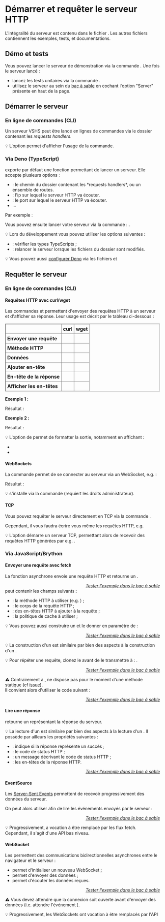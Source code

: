 <!DOCTYPE html>
<html lang="fr">
    <head>
        <meta charset="utf8"/>
        <title>VSHS</title>
        <!--
        <meta name="theme-color" media="(prefers-color-scheme: light)" content="cyan" />
        <meta name="theme-color" media="(prefers-color-scheme: dark)" content="black" />
        -->
        <meta name="color-scheme" content="dark light">
        <meta name="viewport" content="width=device-width, initial-scale=1"/>
        <link   href="./index.css"  rel="stylesheet" blocking="render">
        <script type="text/javascript" src="https://cdnjs.cloudflare.com/ajax/libs/brython/3.13.0/brython.min.js"></script>
        <script  src="./index.js"  type="module"     blocking="render" async></script>
    </head>
    <body class="hide_h1">
        <main>

# Démarrer et requêter le serveur HTTP

L'intégralité du serveur est contenu dans le fichier <script type="c-text">./VSHS.ts</script>. Les autres fichiers contiennent les exemples, tests, et documentations.

## Démo et tests

Vous pouvez lancer le serveur de démonstration via la commande <script type="c-shell">deno task demo</script>. Une fois le serveur lancé :
- lancez les tests unitaires via la commande <script type="c-shell">deno task test</script>.
- utilisez le serveur au sein du [bac à sable](../../../playground/) en cochant l'option "Server" présente en haut de la page.

## Démarrer le serveur

### En ligne de commandes (CLI)

Un serveur VSHS peut être lancé en lignes de commandes via <script type="c-shell">./VSHS.ts <h>$ROUTES</h></script>, avec <script type="c-shell"><h>$ROUTES</h></script> le dossier contenant les *requests handlers*.

💡 L'option <script type="c-shell">--help</script> permet d'afficher l'usage de la commande.

### Via Deno (TypeScript)

<script type="c-text">VSHS.ts</script> exporte par défaut une fonction <script type="c-js">startHTTPServer(<h>$OPTS</h>)</script> permettant de lancer un serveur. Elle accepte plusieurs options :
- <script type="c-js">.routes</script> : le chemin du dossier contenant les *requests handlers*, ou un ensemble de routes.
- <script type="c-js">.hostname</script> : l'ip sur lequel le serveur HTTP va écouter.
- <script type="c-js">.port</script> : le port sur lequel le serveur HTTP va écouter.
- ...

Par exemple :
<script type="c-ts">
    // myserver.ts
    import startHTTPServer from "VSHS";

    startHTTPServer({
        routes: <h>$ROUTES</h>
    });
</script>

Vous pouvez ensuite lancer votre serveur via la commande : <script type="c-shell">run --allow-all myserver.ts</script>.

💡 Lors du développement vous pouvez utiliser les options suivantes :
- <script type="c-shell">--check</script> : vérifier les types TypeScripts ;
- <script type="c-shell">--watch=<h>$DIR</h></script> : relancer le serveur lorsque les fichiers du dossier <script type="c-shell"><h>$DIR</h></script> sont modifiés.

💡 Vous pouvez aussi [configurer Deno](https://docs.deno.com/runtime/fundamentals/configuration/) via les fichiers <script type="c-text">deno.json</script> et <script type="c-text">package.json</script>


## Requêter le serveur

### En ligne de commandes (CLI)

#### Requêtes HTTP avec curl/wget

Les commandes <script type="c-shell">curl</script> et <script type="c-shell">wget</script> permettent d'envoyer des requêtes HTTP à un serveur et d'afficher sa réponse. Leur usage est décrit par le tableau ci-dessous :
<style>
table, th, td {
  border: 1px solid grey;
  border-collapse: collapse;
}

tbody th {
    text-align: left;
}

th,td {
  padding: 5px;
}
</style>
<table>
    <thead>
        <tr><td></td><th>curl</th><th>wget</th></tr>
    </thead>
    <tbody>
        <tr><th>Envoyer une requête</th><td><script type="c-shell">curl <h>$URL</h></script></td><td><script type="c-shell">wget -qO- <h>$URL</h></script></td></tr>
        <tr><th>Méthode HTTP</th><td><script type="c-shell">-X <h>$HTTP_METHOD</h></script></td><td><script type="c-shell">--method=<h>$HTTP_METHOD</h></script></td></tr>
        <tr><th>Données</th><td><script type="c-shell">-d <h>$DATA</h></script></td><td><script type="c-shell">--body-data=<h>$DATA</h></script></td></tr>
        <tr><th>Ajouter en-tête</th><td><script type="c-shell">-H "<h>$NAME</h>: <h>$VALUE</h>"</script></td><td><script type="c-shell">--header="<h>$NAME</h>: <h>$VALUE</h>"</script></td></tr>
        <tr><th>En-tête de la réponse</th><td><script type="c-shell">-i</script></td><td>
<script type="c-shell">-S</script></td></tr>
        <tr><th>Afficher les en-têtes</th><td><script type="c-shell">-v</script></td><td>
<script type="c-shell">--debug</script></td></tr>
    </tbody>
</table>

**Exemple 1 :**

<script type="c-shell">
    $ curl -X GET "http://localhost:8080/Hello%20World" -w "

    Content    : %{content_type}
    Status code: %{http_code}
    "
</script>
Résultat :
<script type="c-text">
    Hello World ;)

    Content    : text/plain;charset=UTF-8
    Status code: 200
</script>

**Exemple 2 :**

<script type="c-shell">
    $ curl -X POST -d '{"A": 42}' "http://localhost:8080/echo%20(body)" -w "\n"
</script>
Résultat :
<script type="c-text">
    {"A": 42}
</script>

💡 L'option <script type="c-shell">-w</script> de <script type="c-shell">curl</script> permet de formatter la sortie, notamment en affichant :<br/>
- <script type="c-shell">content_type</script>
- <script type="c-shell">http_code</script>

#### WebSockets

La commande <script type="c-shell">wscat -c <h>$URL</h></script> permet de se connecter au serveur via un WebSocket, e.g. :
<script type="c-shell">
    $ wscat -c "http://localhost:8080/response (WebSocket)"
</script>
Résultat :
<script type="c-text">
    Connected (press CTRL+C to quit)
    > Hello
    < Hello
</script>

💡 <script type="c-shell">wscat</script> s'installe via la commande <script type="c-shell">npm install -g wscat</script> (requiert les droits administrateur).

#### TCP

Vous pouvez requêter le serveur directement en TCP via la commande <script type="c-shell">nc <h>$HOST</h> <h>$PORT</h></script>.

Cependant, il vous faudra écrire vous même les requêtes HTTP, e.g.
<script type="c-shell">
    $ nc localhost 8080
    POST /echo%20(body) HTTP/1.1
    Content-Type: plain/text
    Content-Length: 5

    Hello
</script>

💡 L'option <script type="c-shell">-l</script> démarre un serveur TCP, permettant alors de recevoir des requêtes HTTP générées par e.g. <script type="c-shell">curl</script>.

### Via JavaScript/Brython

#### Envoyer une requête avec fetch

La fonction asynchrone <script type="c-js">fetch(<h>$URL</h><h>[, $RequestInit]</h>)</script> envoie une requête HTTP et retourne un <script type="c-js">Response</script>.

<vshs-playground name="echo (string)" show="request.code,output">
</vshs-playground>
<div style="text-align:right"><a href="../../../playground/?example=echo (string)"><i>Tester l'exemple dans le bac à sable</i></a></div>

<script type="c-js">RequestInit</script> peut contenir les champs suivants :
- <script type="c-js">.method</script> : la méthode HTTP à utiliser (e.g. <script type="c-http">GET</script>) ;
- <script type="c-js">.body</script> : le corps de la requête HTTP ;
- <script type="c-js">.headers</script> : des en-têtes HTTP à ajouter à la requête ;
- <script type="c-js">.cache</script> : la politique de cache à utiliser ;

💡 Vous pouvez aussi construire un <script type="c-js">Request</script> et le donner en paramètre de <script type="c-js">fetch(<h>$REQUEST</h>)</script> :

<vshs-playground name="fetch (request)" show="request.code,output">
</vshs-playground>
<div style="text-align:right"><a href="../../../playground/?example=fetch (request)"><i>Tester l'exemple dans le bac à sable</i></a></div>

💡 La construction d'un <script type="c-js">Request</script> est similaire par bien des aspects à la construction d'un <script type="c-js">Response</script>.

💡 Pour répéter une requête, clonez le <script type="c-js">Request</script> avant de le transmettre à <script type="c-js">fetch</script> : <script type="c-js">fetch(<h>$REQUEST</h>.clone())</script>.

<vshs-playground name="fetch (clone)" show="request.code,output">
</vshs-playground>
<div style="text-align:right"><a href="../../../playground/?example=fetch (clone)"><i>Tester l'exemple dans le bac à sable</i></a></div>

⚠ Contrairement à <script type="c-js">Response</script>, <script type="c-js">Request</script> ne dispose pas pour le moment d'une méthode statique <script type="c-js">.json()</script> (cf [issue](https://github.com/whatwg/fetch/issues/1791)).<br/>
Il convient alors d'utiliser le code suivant :


<vshs-playground name="echo (json)" show="request.code,output">
</vshs-playground>
<div style="text-align:right"><a href="../../../playground/?example=echo (json)"><i>Tester l'exemple dans le bac à sable</i></a></div>

#### Lire une réponse

<script type="c-js">await fetch(<h>$URL</h>)</script> retourne un <script type="c-js">Response</script> représentant la réponse du serveur.

💡 La lecture d'un <script type="c-js">Response</script> est similaire par bien des aspects à la lecture d'un <script type="c-js">Request</script>. Il possède par ailleurs les propriétés suivantes :
- <script type="c-js">.ok</script> : indique si la réponse représente un succès ;
- <script type="c-js">.status</script> : le code de status HTTP ;
- <script type="c-js">.statusText</script> : un message décrivant le code de status HTTP ;
- <script type="c-js">.headers</script> : les en-têtes de la réponse HTTP.

<vshs-playground name="fetch (read)" show="request.code,output">
</vshs-playground>
<div style="text-align:right"><a href="../../../playground/?example=fetch (read)"><i>Tester l'exemple dans le bac à sable</i></a></div>

#### EventSource


Les [Server-Sent Events](https://developer.mozilla.org/fr/docs/Web/API/Server-sent_events) permettent de recevoir progressivement des données du serveur.

On peut alors utiliser <script type="c-js">new EventSource(<h>$URL</h>)</script> afin de lire les événements envoyés par le serveur :

<vshs-playground name="fetch (SSE)" show="request.code,output">
</vshs-playground>
<div style="text-align:right"><a href="../../../playground/?example=fetch (SSE)"><i>Tester l'exemple dans le bac à sable</i></a></div>

💡 Progressivement, <script type="c-js">EventSource</script> a vocation à être remplacé par les flux fetch. Cependant, il s'agit d'une API bas niveau.

#### WebSocket

Les [<script type="c-js">WebSocket</script>](https://developer.mozilla.org/fr/docs/Web/API/WebSocket) permettent des communications bidirectionnelles asynchrones entre le navigateur et le serveur :
- <script type="c-js">new WebSocket(<h>$URL</h>)</script> permet d'initialiser un nouveau WebSocket ;
- <script type="c-js">send(<h>$DATA</h>)</script> permet d'envoyer des données ;
- <script type="c-js">addEventListener('message', <h>({data}) => {}</h>)</script> permet d'écouter les données reçues. 

<vshs-playground name="response (WebSocket)" show="request.code,output">
</vshs-playground>
<div style="text-align:right"><a href="../../../playground/?example=response (WebSocket)"><i>Tester l'exemple dans le bac à sable</i></a></div>

⚠ Vous devez attendre que la connexion soit ouverte avant d'envoyer des données (i.e. attendre l'événement <script type="c-js">open</script>).

💡 Progressivement, les WebSockets ont vocation à être remplacés par l'API [<script type="c-js">WebTransport</script type="c-js">](https://developer.mozilla.org/en-US/docs/Web/API/WebTransport_API). Cependant, comme pour les flux, il s'agit d'une API bas niveau.

</main>
    </body>
</html>